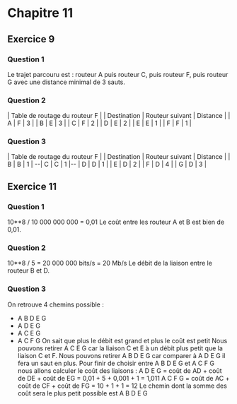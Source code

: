 # Chapitre 11



## Exercice 9

### Question 1
Le trajet parcouru est :
routeur A puis routeur C, puis routeur F, puis routeur G
avec une distance minimal de 3 sauts.

### Question 2
| Table de routage du routeur F |
| Destination | Routeur suivant | Distance |
| A | F | 3 |
| B | E | 3 |
| C | F | 2 |
| D | E | 2 |
| E | E | 1 |
| F | F | 1 |

### Question 3
| Table de routage du routeur F |
| Destination | Routeur suivant | Distance |
| B | B | 1 |
--| C | C | 1 |--
| D | D | 1 |
| E | D | 2 |
| F | D | 4 |
| G | D | 3 |



## Exercice 11

### Question 1
10**8 / 10 000 000 000 = 0,01
Le coût entre les routeur A et B est bien de 0,01. 

### Question 2
10**8 / 5 = 20 000 000 bits/s = 20 Mb/s
Le débit de la liaison entre le routeur B et D.

### Question 3
On retrouve 4 chemins possible :
- A B D E G 
- A D E G
- A C E G
- A C F G
On sait que plus le débit est grand et plus le coût est petit
Nous pouvons retirer A C E G car la liaison C et E à un débit plus petit que la liaison C et F.
Nous pouvons retirer A B D E G car comparer à A D E G il fera un saut en plus.
Pour finir de choisir entre A B D E G et A C F G nous allons calculer le coût des liaisons :
A D E G = coût de AD + coût de DE + coût de EG = 0,01 + 5 + 0,001 + 1 = 1,011
A C F G = coût de AC + coût de CF + coût de FG = 10 + 1 + 1 = 12
Le chemin dont la somme des coût sera le plus petit possible est A B D E G 
